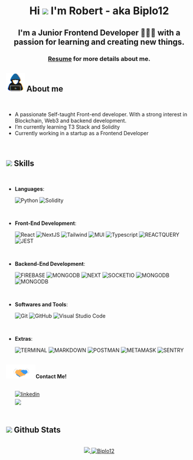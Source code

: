 <div align="center">
    <h1 align="center">Hi <img width="35" src="https://media.giphy.com/media/hvRJCLFzcasrR4ia7z/giphy.gif"> I'm Robert - aka Biplo12</h1>
    <h2 align="center">I'm a Junior Frontend Developer 👨🏻‍💻 with a passion for learning and creating new things.</h2>
    <h3>
        <a href="https://github.com/Biplo12/Biplo12/resources/robert-sinski-cv.pdf" target="_blank">Resume</a> for more details about me.
    </h3>
</div>

## <picture><img src = "https://github.com/0xAbdulKhalid/0xAbdulKhalid/raw/main/assets/mdImages/about_me.gif" width = 50px></picture> **About me**

<br>

- A passionate Self-taught Front-end developer. With a strong interest in Blockchain, Web3 and backend development.
- I’m currently learning T3 Stack and Solidity
- Currently working in a startup as a Frontend Developer

<br>

## <img src="https://media2.giphy.com/media/QssGEmpkyEOhBCb7e1/giphy.gif?cid=ecf05e47a0n3gi1bfqntqmob8g9aid1oyj2wr3ds3mg700bl&rid=giphy.gif" width ="25"><b> Skills</b>

<br>

<p align="center">

- **Languages**:
    
    ![Python](https://img.shields.io/badge/Python%20|%20Begginer%20-%2314354C.svg?style=for-the-badge&logo=python&logoColor=white)
    ![Solidity](https://img.shields.io/badge/Solidity%20|%20Begginer%20-%2314354C.svg?style=for-the-badge&logo=solidity&logoColor=white)

<br>   
    
- **Front-End Development**:

   ![React](https://img.shields.io/badge/React%20-%23E34F26.svg?style=for-the-badge&logo=react&logoColor=white&color=blue)
   ![NextJS](https://img.shields.io/badge/NEXT%20-%23E34F26.svg?style=for-the-badge&logo=next.js&logoColor=white&color=blue)
   ![Tailwind](https://img.shields.io/badge/Tailwind%20CSS%20-%231572B6.svg?style=for-the-badge&logo=tailwindcss&logoColor=white)
   ![MUI](https://img.shields.io/badge/MUi-%231572B6.svg?style=for-the-badge&logo=tailwindcss&logoColor=white)
   ![Typescript](https://img.shields.io/badge/typescript%20-%23F7DF1E.svg?style=for-the-badge&logo=typescript&logoColor=white&color=blue)
   ![REACTQUERY](https://img.shields.io/badge/react%20query%20-%23F7DF1E.svg?style=for-the-badge&logo=reactquery&logoColor=white&color=blue)
   ![JEST](https://img.shields.io/badge/JEST%20-%23F7DF1E.svg?style=for-the-badge&logo=jest&logoColor=white&color=red)

<br>

- **Backend-End Development**:

   ![FIREBASE](https://img.shields.io/badge/firebase%20-%23E34F26.svg?style=for-the-badge&logo=firebase&logoColor=white&color=orange)
   ![MONGODB](https://img.shields.io/badge/MongoDB%20-%23E34F26.svg?style=for-the-badge&logo=mongodb&logoColor=bla&color=darkgreen)
   ![NEXT](https://img.shields.io/badge/NEXT%20-%23E34F26.svg?style=for-the-badge&logo=next.js&logoColor=white&color=blue)
   ![SOCKETIO](https://img.shields.io/badge/Socket.io%20-%23E34F26.svg?style=for-the-badge&logo=socket.io&logoColor=white&color=red)
   ![MONGODB](https://img.shields.io/badge/Node.js%20-%23E34F26.svg?style=for-the-badge&logo=node.js&logoColor=bla&color=darkgreen)
   ![MONGODB](https://img.shields.io/badge/Prisma%20-%23E34F26.svg?style=for-the-badge&logo=prisma&logoColor=bla&color=black)

<br>

- **Softwares and Tools**:

  ![Git](https://img.shields.io/badge/git-%23F05033.svg?style=for-the-badge&logo=git&logoColor=white)
  ![GitHub](https://img.shields.io/badge/github-%23121011.svg?style=for-the-badge&logo=github&logoColor=white)
  ![Visual Studio Code](https://img.shields.io/badge/Visual%20Studio%20Code-0078d7.svg?style=for-the-badge&logo=visual-studio-code&logoColor=white)

<br>

- **Extras**:

  ![TERMINAL](https://img.shields.io/badge/Terminal-%23054020?style=for-the-badge&logo=gnu-bash&logoColor=white)
  ![MARKDOWN](https://img.shields.io/badge/markdown-%23000000.svg?style=for-the-badge&logo=markdown&logoColor=white)
  ![POSTMAN](https://img.shields.io/badge/postman-%23000000.svg?style=for-the-badge&logo=postman&logoColor=white&color=orange)
  ![METAMASK](https://img.shields.io/badge/metamask-%23000000.svg?style=for-the-badge&logo=ethereum&logoColor=white&color=grey)
  ![SENTRY](https://img.shields.io/badge/sentry-%23000000.svg?style=for-the-badge&logo=sentry&logoColor=white)
  <br><br>
</p>
  <img src="https://github.com/0xAbdulKhalid/0xAbdulKhalid/raw/main/assets/mdImages/handshake.gif" width ="80"><b>Contact Me!</b>

<br>
<div align='left'>

<ul style="list-style-type:none;">
<br>

<li>
<a href="https://linkedin.com/in/robert-siński-037398227" target="_blank">
<img src="https://img.shields.io/badge/linkedin:  Biplo12-%2300acee.svg?color=405DE6&style=for-the-badge&logo=linkedin&logoColor=white" alt=linkedin style="margin-bottom: 5px;"/>
</a>
</li>

<li>
<a href="mailto:robertbiplosek@gmail.com" target="_blank">
<img src="https://img.shields.io/badge/gmail:  Biplo12-%23EA4335.svg?style=for-the-badge&logo=gmail&logoColor=white" t=mail style="margin-bottom: 5px;" />
</a>
</li>
	<br>
</ul>


## <img src="https://media.giphy.com/media/iY8CRBdQXODJSCERIr/giphy.gif" width="35"><b> Github Stats </b>
<br>

<div align="center">

<a href="https://github.com/Biplo12/">
  <img src="https://github-readme-stats.vercel.app/api?username=Biplo12&include_all_commits=true&count_private=true&show_icons=true&line_height=20&title_color=7A7ADB&icon_color=2234AE&text_color=D3D3D3&bg_color=0,000000,130F40" width="450"
  />

  <img src="https://github-readme-stats.vercel.app/api/top-langs?username=Biplo12&show_icons=true&locale=en&layout=compact&line_height=20&title_color=7A7ADB&icon_color=2234AE&text_color=D3D3D3&bg_color=0,000000,130F40" width="375"  alt="Biplo12"/>
</a>

